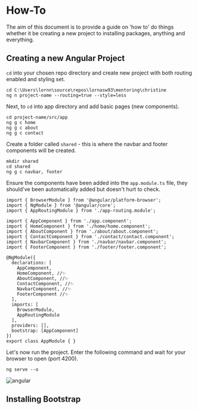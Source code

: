 # How-To
The aim of this document is to provide a guide on 'how to' do things whether it be creating a new project to installing packages, anything and everything.

## Creating a new Angular Project
`cd` into your chosen repo directory and create new project with both routing enabled and styling set.

```
cd C:\Users\lornn\source\repos\lornasw93\mentoring\christine
ng n project-name --routing=true --style=less
```

Next, to `cd` into app directory and add basic pages (new components). 
```
cd project-name/src/app
ng g c home
ng g c about
ng g c contact
```
Create a folder called `shared` - this is where the navbar and footer components will be created. 
```
mkdir shared
cd shared
ng g c navbar, footer
```
Ensure the components have been added into the `app.module.ts` file, they should've been automatically added but doesn't hurt to check.
```
import { BrowserModule } from '@angular/platform-browser';
import { NgModule } from '@angular/core';
import { AppRoutingModule } from './app-routing.module';

import { AppComponent } from './app.component';
import { HomeComponent } from './home/home.component';
import { AboutComponent } from './about/about.component';
import { ContactComponent } from './contact/contact.component';
import { NavbarComponent } from './navbar/navbar.component';
import { FooterComponent } from './footer/footer.component';

@NgModule({
  declarations: [
    AppComponent,
    HomeComponent, //✨
    AboutComponent, //✨
    ContactComponent, //✨
    NavbarComponent, //✨
    FooterComponent //✨
  ],
  imports: [
    BrowserModule,
    AppRoutingModule
  ],
  providers: [],
  bootstrap: [AppComponent]
})
export class AppModule { }
```
Let's now run the project. Enter the following command and wait for your browser to open (port 4200).
```
ng serve --o
```

![angular](https://user-images.githubusercontent.com/7913006/113355824-4087e980-9339-11eb-93a3-e08305eee1a7.PNG)

## Installing Bootstrap

